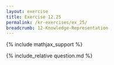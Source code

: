 ```yaml
---
layout: exercise
title: Exercise 12.25
permalink: /kr-exercises/ex_25/
breadcrumb: 12-Knowledge-Representation
---
```


{% include mathjax_support %}

<div><i class="arrow-up loader" data-chapter="kr-exercises" data-exercise="ex_25" data-rating="0"></i></div>
{% include_relative question.md %}
